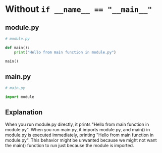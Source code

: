 # Without `if __name__ == "__main__"`

## module.py
```python
# module.py

def main():
    print("Hello from main function in module.py")

main()
```
## main.py
```python
# main.py

import module
```
## Explanation
When you run module.py directly, it prints "Hello from main function in module.py".
When you run main.py, it imports module.py, and main() in module.py is executed immediately, printing "Hello from main function in module.py".
This behavior might be unwanted because we might not want the main() function to run just because the module is imported.